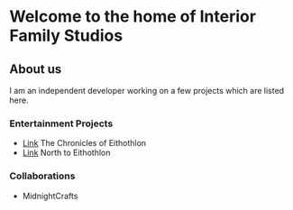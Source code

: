 # Welcome to the home of Interior Family Studios

## About us

I am an independent developer working on a few projects which are listed here. 

### Entertainment Projects

- [Link](https://thechroniclesofeithothlon.com) The Chronicles of Eithothlon
- [Link](url) North to Eithothlon
 
### Collaborations
- MidnightCrafts
